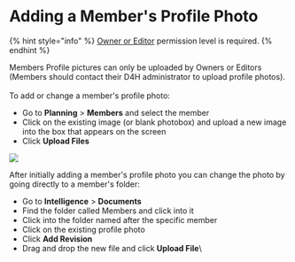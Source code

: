 # Adding a Member's Profile Photo

{% hint style="info" %}
[Owner or Editor](../../user-access/permissions.md) permission level is required.
{% endhint %}

Members Profile pictures can only be uploaded by Owners or Editors (Members should contact their D4H administrator to upload profile photos).\
\
To add or change a member's profile photo:

* Go to **Planning** > **Members** and select the member
* Click on the existing image (or blank photobox) and upload a new image into the box that appears on the screen
* Click **Upload Files**

![](<../../.gitbook/assets/adding a members profile photo.gif>)

After initially adding a member's profile photo you can change the photo by going directly to a member's folder:

* Go to **Intelligence** > **Documents**
* Find the folder called Members and click into it
* Click into the folder named after the specific member
* Click on the existing profile photo
* Click **Add Revision**
* Drag and drop the new file and click **Upload File**\
